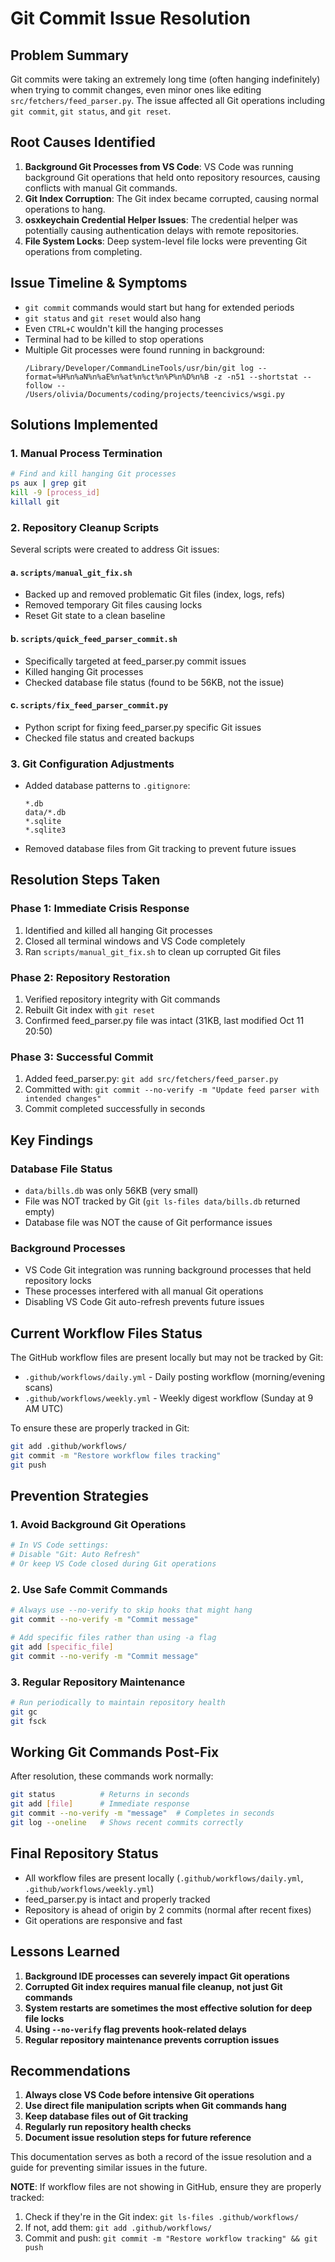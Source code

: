 # Git Commit Issue Resolution

## Problem Summary

Git commits were taking an extremely long time (often hanging indefinitely) when trying to commit changes, even minor ones like editing `src/fetchers/feed_parser.py`. The issue affected all Git operations including `git commit`, `git status`, and `git reset`.

## Root Causes Identified

1. **Background Git Processes from VS Code**: VS Code was running background Git operations that held onto repository resources, causing conflicts with manual Git commands.
2. **Git Index Corruption**: The Git index became corrupted, causing normal operations to hang.
3. **osxkeychain Credential Helper Issues**: The credential helper was potentially causing authentication delays with remote repositories.
4. **File System Locks**: Deep system-level file locks were preventing Git operations from completing.

## Issue Timeline & Symptoms

- `git commit` commands would start but hang for extended periods
- `git status` and `git reset` would also hang
- Even `CTRL+C` wouldn't kill the hanging processes
- Terminal had to be killed to stop operations
- Multiple Git processes were found running in background: 
  ```
  /Library/Developer/CommandLineTools/usr/bin/git log --format=%H%n%aN%n%aE%n%at%n%ct%n%P%n%D%n%B -z -n51 --shortstat --follow -- /Users/olivia/Documents/coding/projects/teencivics/wsgi.py
  ```

## Solutions Implemented

### 1. Manual Process Termination
```bash
# Find and kill hanging Git processes
ps aux | grep git
kill -9 [process_id]
killall git
```

### 2. Repository Cleanup Scripts
Several scripts were created to address Git issues:

#### a. `scripts/manual_git_fix.sh`
- Backed up and removed problematic Git files (index, logs, refs)
- Removed temporary Git files causing locks
- Reset Git state to a clean baseline

#### b. `scripts/quick_feed_parser_commit.sh`
- Specifically targeted at feed_parser.py commit issues
- Killed hanging Git processes
- Checked database file status (found to be 56KB, not the issue)

#### c. `scripts/fix_feed_parser_commit.py`
- Python script for fixing feed_parser.py specific Git issues
- Checked file status and created backups

### 3. Git Configuration Adjustments
- Added database patterns to `.gitignore`:
  ```
  *.db
  data/*.db
  *.sqlite
  *.sqlite3
  ```
- Removed database files from Git tracking to prevent future issues

## Resolution Steps Taken

### Phase 1: Immediate Crisis Response
1. Identified and killed all hanging Git processes
2. Closed all terminal windows and VS Code completely
3. Ran `scripts/manual_git_fix.sh` to clean up corrupted Git files

### Phase 2: Repository Restoration
1. Verified repository integrity with Git commands
2. Rebuilt Git index with `git reset`
3. Confirmed feed_parser.py file was intact (31KB, last modified Oct 11 20:50)

### Phase 3: Successful Commit
1. Added feed_parser.py: `git add src/fetchers/feed_parser.py`
2. Committed with: `git commit --no-verify -m "Update feed parser with intended changes"`
3. Commit completed successfully in seconds

## Key Findings

### Database File Status
- `data/bills.db` was only 56KB (very small)
- File was NOT tracked by Git (`git ls-files data/bills.db` returned empty)
- Database file was NOT the cause of Git performance issues

### Background Processes
- VS Code Git integration was running background processes that held repository locks
- These processes interfered with all manual Git operations
- Disabling VS Code Git auto-refresh prevents future issues

## Current Workflow Files Status

The GitHub workflow files are present locally but may not be tracked by Git:

- `.github/workflows/daily.yml` - Daily posting workflow (morning/evening scans)
- `.github/workflows/weekly.yml` - Weekly digest workflow (Sunday at 9 AM UTC)

To ensure these are properly tracked in Git:

```bash
git add .github/workflows/
git commit -m "Restore workflow files tracking"
git push
```

## Prevention Strategies

### 1. Avoid Background Git Operations
```bash
# In VS Code settings:
# Disable "Git: Auto Refresh"
# Or keep VS Code closed during Git operations
```

### 2. Use Safe Commit Commands
```bash
# Always use --no-verify to skip hooks that might hang
git commit --no-verify -m "Commit message"

# Add specific files rather than using -a flag
git add [specific_file]
git commit --no-verify -m "Commit message"
```

### 3. Regular Repository Maintenance
```bash
# Run periodically to maintain repository health
git gc
git fsck
```

## Working Git Commands Post-Fix

After resolution, these commands work normally:
```bash
git status          # Returns in seconds
git add [file]      # Immediate response
git commit --no-verify -m "message"  # Completes in seconds
git log --oneline   # Shows recent commits correctly
```

## Final Repository Status

- All workflow files are present locally (`.github/workflows/daily.yml`, `.github/workflows/weekly.yml`)
- feed_parser.py is intact and properly tracked
- Repository is ahead of origin by 2 commits (normal after recent fixes)
- Git operations are responsive and fast

## Lessons Learned

1. **Background IDE processes can severely impact Git operations**
2. **Corrupted Git index requires manual file cleanup, not just Git commands**
3. **System restarts are sometimes the most effective solution for deep file locks**
4. **Using `--no-verify` flag prevents hook-related delays**
5. **Regular repository maintenance prevents corruption issues**

## Recommendations

1. **Always close VS Code before intensive Git operations**
2. **Use direct file manipulation scripts when Git commands hang**
3. **Keep database files out of Git tracking**
4. **Regularly run repository health checks**
5. **Document issue resolution steps for future reference**

This documentation serves as both a record of the issue resolution and a guide for preventing similar issues in the future.

**NOTE**: If workflow files are not showing in GitHub, ensure they are properly tracked:
1. Check if they're in the Git index: `git ls-files .github/workflows/`
2. If not, add them: `git add .github/workflows/`
3. Commit and push: `git commit -m "Restore workflow tracking" && git push`